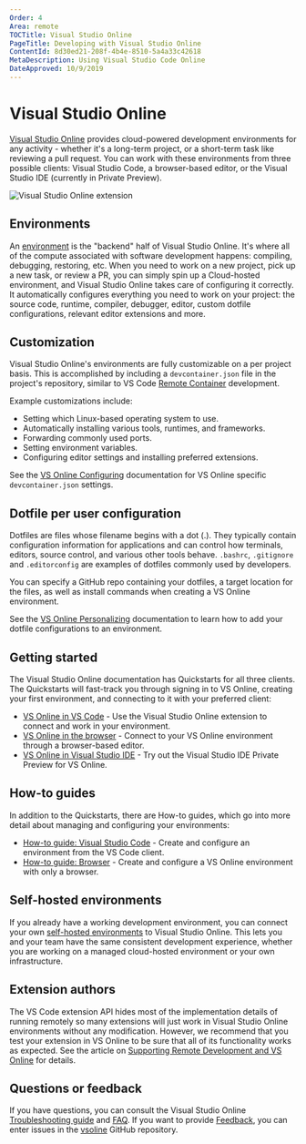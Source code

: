 ```yaml
---
Order: 4
Area: remote
TOCTitle: Visual Studio Online
PageTitle: Developing with Visual Studio Online
ContentId: 8d30ed21-208f-4b4e-8510-5a4a33c42618
MetaDescription: Using Visual Studio Code Online
DateApproved: 10/9/2019
---
```

# Visual Studio Online

[Visual Studio Online](https://docs.microsoft.com/visualstudio/online/overview/what-is-vsonline) provides cloud-powered development environments for any activity - whether it's a long-term project, or a short-term task like reviewing a pull request. You can work with these environments from three possible clients: Visual Studio Code, a browser-based editor, or the Visual Studio IDE (currently in Private Preview).

![Visual Studio Online extension](images/vsonline/vsonline-extension.png)

## Environments

An [environment](https://docs.microsoft.com/visualstudio/online/overview/what-is-vsonline#environments) is the "backend" half of Visual Studio Online. It's where all of the compute associated with software development happens: compiling, debugging, restoring, etc. When you need to work on a new project, pick up a new task, or review a PR, you can simply spin up a Cloud-hosted environment, and Visual Studio Online takes care of configuring it correctly. It automatically configures everything you need to work on your project: the source code, runtime, compiler, debugger, editor, custom dotfile configurations, relevant editor extensions and more.

## Customization

Visual Studio Online's environments are fully customizable on a per project basis. This is accomplished by including a `devcontainer.json` file in the project's repository, similar to VS Code [Remote Container](/docs/remote/containers.md) development.

Example customizations include:

* Setting which Linux-based operating system to use.
* Automatically installing various tools, runtimes, and frameworks.
* Forwarding commonly used ports.
* Setting environment variables.
* Configuring editor settings and installing preferred extensions.

See the [VS Online Configuring](https://docs.microsoft.com/visualstudio/online/reference/configuring) documentation for VS Online specific `devcontainer.json` settings.

## Dotfile per user configuration

Dotfiles are files whose filename begins with a dot (.). They typically contain configuration information for applications and can control how terminals, editors, source control, and various other tools behave. `.bashrc`, `.gitignore` and `.editorconfig` are examples of dotfiles commonly used by developers.

You can specify a GitHub repo containing your dotfiles, a target location for the files, as well as install commands when creating a VS Online environment.

See the [VS Online Personalizing](https://docs.microsoft.com/visualstudio/online/reference/personalizing) documentation to learn how to add your dotfile configurations to an environment.

## Getting started

The Visual Studio Online documentation has Quickstarts for all three clients. The Quickstarts will fast-track you through signing in to VS Online, creating your first environment, and connecting to it with your preferred client:

* [VS Online in VS Code](https://docs.microsoft.com/visualstudio/online/quickstarts/vscode) - Use the Visual Studio Online extension to connect and work in your environment.
* [VS Online in the browser](https://docs.microsoft.com/visualstudio/online/quickstarts/browser) - Connect to your VS Online environment through a browser-based editor.
* [VS Online in Visual Studio IDE](https://docs.microsoft.com/visualstudio/online/quickstarts/vs) - Try out the Visual Studio IDE Private Preview for VS Online.

## How-to guides

In addition to the Quickstarts, there are How-to guides, which go into more detail about managing and configuring your environments:

* [How-to guide: Visual Studio Code](https://docs.microsoft.com/visualstudio/online/how-to/vscode) - Create and configure an environment from the VS Code client.
* [How-to guide: Browser](https://docs.microsoft.com/visualstudio/online/how-to/browser) - Create and configure a VS Online environment with only a browser.

## Self-hosted environments

If you already have a working development environment, you can connect your own [self-hosted environments](https://docs.microsoft.com/visualstudio/online/how-to/vscode#self-hosted) to Visual Studio Online. This lets you and your team have the same consistent development experience, whether you are working on a managed cloud-hosted environment or your own infrastructure.

## Extension authors

The VS Code extension API hides most of the implementation details of running remotely so many extensions will just work in Visual Studio Online environments without any modification. However, we recommend that you test your extension in VS Online to be sure that all of its functionality works as expected. See the article on [Supporting Remote Development and VS Online](/api/advanced-topics/remote-extensions.md) for details.

## Questions or feedback

If you have questions, you can consult the Visual Studio Online [Troubleshooting guide](https://docs.microsoft.com/visualstudio/online/resources/troubleshooting) and [FAQ](https://docs.microsoft.com/visualstudio/online/resources/faq). If you want to provide [Feedback](https://docs.microsoft.com/visualstudio/online/resources/feedback), you can enter issues in the [vsoline](https://github.com/MicrosoftDocs/vsonline) GitHub repository.
